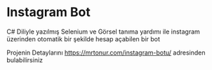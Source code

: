 # Instagram Bot
 C# Diliyle yazılmış Selenium ve Görsel tanıma yardımı ile instagram üzerinden otomatik bir şekilde hesap açabilen bir bot

Projenin Detaylarını https://mrtonur.com/instagram-botu/ adresinden bulabilirsiniz
